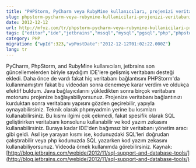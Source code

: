 ```yaml
---
title: "PHPStorm, PyCharm veya RubyMine kullanıcıları, projenizi veritabanı entegrasyonu ile geliştirin"
slug: phpstorm-pycharm-veya-rubymine-kullanicilari-projenizi-veritabani-entegrasyonu-ile-gelistirin
date: 2012-12-12
url: http://mfyz.com/tr/phpstorm-pycharm-veya-rubymine-kullanicilari-projenizi-veritabani-entegrasyonu-ile-gelistirin/
tags: ["editor","ide","jetbrains","mssql","mysql","pgsql","php","phpstorm","postgresql","pycharm","python","ruby","rubymine","sql"]
category: PHP
migration: {"wpId":323,"wpPostDate":"2012-12-12T01:02:22.000Z"}
lang: tr
---
```


PyCharm, PhpStorm, and RubyMine kullanıcıları, jetbrains son güncellemelerden biriyle saydığım IDE'lere gelişmiş veritabanı desteği ekledi. Daha önce de vardı fakat hiç veritabanı bağlantısını PHPStorm'da kullanmamıştım fakat bu videodan sonra denemeye karar verdim ve oldukça efektif buldum. Java bağlayıcılarını yükledikten sonra birçok veritabanı motorunu projenize bağlayabiliyorsunuz. Projenize veritabanı bağlantınızı kurduktan sonra veritabanı yapısını gözden geçirebilir, yapıyla oynayabilirsiniz. Teknik olarak phpmyadmin yerine bu kısımları kullanabilirsiniz. Bu kısmı ilgimi çok çekmedi, fakat spesifik olarak SQL geliştirirken veritabanı konsolunu kullanabilir ve kod yazım zekasını kullanabilirsiniz. Buraya kadar IDE'den bağımsız bir veritabanı yönetim aracı gibi geldi. Asıl işe yarayan kısmı ise, kodunuzdaki SQL'leri doğrudan çalıştırabilir veya php kodunuzda SQL yazarken kod yazım zekasını kullanabiliyorsunuz. Videoda örnek kullanımda görebilirsiniz. Kaynak: [http://blog.jetbrains.com/webide/2012/11/sql-support-and-database-tools/](http://blog.jetbrains.com/webide/2012/11/sql-support-and-database-tools/)